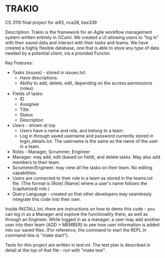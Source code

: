 # TRAKIO
CS 3110 final project for ai93, nca28, bas339

Description: Trakio is the framework for an Agile workflow management system written entirely in OCaml. We created a UI allowing users to “log in” with their saved data and interact with their tasks and teams. We have created a highly flexible database, one that is able to store any type of data needed by a potential client, via a provided Functor. 

Key Features:
  * Tasks (issues) - stored in issues.txt: 
    * Have descriptions.
    * Ability to add, delete, edit, depending on the access permissions (roles).
  * Fields of tasks:
    * ID
    * Assignee
    * Title
    * Status
    * Description
  * Users - shown at top 
    * Users have a name and role, and belong to a team.
    * Log in through saved username and password currently stored in login_details.txt. The username is the same as the name of the user in a team. 
  * Roles - Manager, Scrummer, Engineer
   * Manager: may add, edit (based on field), and delete tasks. May also add members to their team.
   * Scrummer/Engineer: may view all the tasks on their team. No editing capabilities. 
   * Users are connected to their role in a team as stored in the teams.txt file. (The format is [Role] [Name] where a user's name follows the (capitalized) role.)
  * Query Language - created so that other developers may seamlessly integrate this code into their own. 

Inside INSTALL.txt, there are instructions on how to demo this code - you can log in as a Manager and explore the functionality there, as well as through an Engineer. While logged in as a manager, a user may add another user into their team (ADD > MEMBER) to see how user information is added into our saved files. (For reference, the command to start the REPL in command-line is "make start"). 

Tests for this project are written in test.ml. The test plan is described in detail at the top of that file - run with "make test". 
